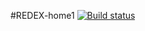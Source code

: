 #REDEX-home1
[![Build status](https://ci.appveyor.com/api/projects/status/c7crn202n2out51m?svg=true)](https://ci.appveyor.com/project/SilverKir/redex-home1)